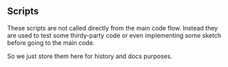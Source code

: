 ## Scripts

These scripts are not called directly from the main code flow.
Instead they are used to test some thirdy-party code or even implementing some sketch before going to the main code.

So we just store them here for history and docs purposes.
